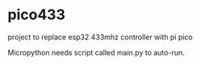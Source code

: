# pico433
project to replace esp32 433mhz controller with pi pico



Micropython needs script called main.py to auto-run.


